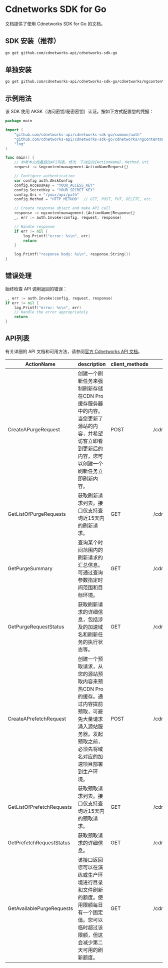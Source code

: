 # Cdnetworks SDK for Go

文档提供了使用 Cdnetworks SDK for Go 的文档。

## SDK 安装（推荐）

```bash
go get github.com/cdnetworks-api/cdnetworks-sdk-go
```

## 单独安装

```bash
go get github.com/cdnetworks-api/cdnetworks-sdk-go/cdnetworks/ngcontentmanagement
```

## 示例用法

该 SDK 使用 AKSK（访问密钥/秘密密钥）认证。按如下方式配置您的凭据：

```go
package main

import (
    "github.com/cdnetworks-api/cdnetworks-sdk-go/common/auth"
    "github.com/cdnetworks-api/cdnetworks-sdk-go/cdnetworks/ngcontentmanagement"
    "log"
)

func main() {
    // 参考本文档最后的API列表，修改一下对应的{ActionName}、Method、Uri
    request := &ngcontentmanagement.ActionNameRequest{}

    // Configure authentication
    var config auth.AkskConfig
    config.AccessKey = "YOUR_ACCESS_KEY"
    config.SecretKey = "YOUR_SECRET_KEY"
    config.Uri = "/your/api/path"
    config.Method = "HTTP_METHOD"  // GET, POST, PUT, DELETE, etc.

    // Create response object and make API call
    response := ngcontentmanagement.{ActionName}Response{}
    _, err := auth.Invoke(config, request, response)

    // Handle response
    if err != nil {
        log.Printf("error: %s\n", err)
        return
    }

    log.Printf("response body: %s\n", response.String())
}
```

## 错误处理

始终检查 API 调用返回的错误：

```go
_, err := auth.Invoke(config, request, response)
if err != nil {
    log.Printf("error: %s\n", err)
    // Handle the error appropriately
    return
}
```

## API列表
有关详细的 API 文档和可用方法，请参阅[官方 Cdnetworks API 文档](https://docs.cdnetworks.com/en/cdn/apidocs)。

| ActionName | description | client_methods | uri |
| --- | --- | --- | --- |
| CreateAPurgeRequest | 创建一个刷新任务来强制刷新存储在CDN Pro缓存服务器中的内容。当您更新了源站的内容，并希望访客立即看到更新后的内容，您可以创建一个刷新任务立即刷新内容。 | POST | /cdn/purges |
| GetListOfPurgeRequests | 获取刷新请求列表。接口仅支持查询近15天内的刷新请求。 | GET | /cdn/purges |
| GetPurgeSummary | 查询某个时间范围内的刷新请求的汇总信息。可通过查询参数指定时间范围和目标环境。 | GET | /cdn/purges/purgeSummary |
| GetPurgeRequestStatus | 获取刷新请求的详细信息，包括涉及的加速域名和刷新任务的执行状态等。 | GET | /cdn/purges/* |
| CreateAPrefetchRequest | 创建一个预取请求，从您的源站预取内容来预热CDN Pro的缓存。通过内容提前预取，可避免大量请求涌入源站服务器。发起预取之前，必须先将域名对应的加速项目部署到生产环境。 | POST | /cdn/prefetches |
| GetListOfPrefetchRequests | 获取预取请求列表。接口仅支持查询近15天内的预取请求。 | GET | /cdn/prefetches |
| GetPrefetchRequestStatus | 获取预取请求的详细信息。 | GET | /cdn/prefetches/* |
| GetAvailablePurgeRequests | 该接口返回您可以在演练或生产环境进行目录和文件刷新的额度。使用限额每日有一个固定值。您可以临时超过该限额，但这会减少第二天可用的刷新额度。 | GET | /cdn/purges/purgeTokens |